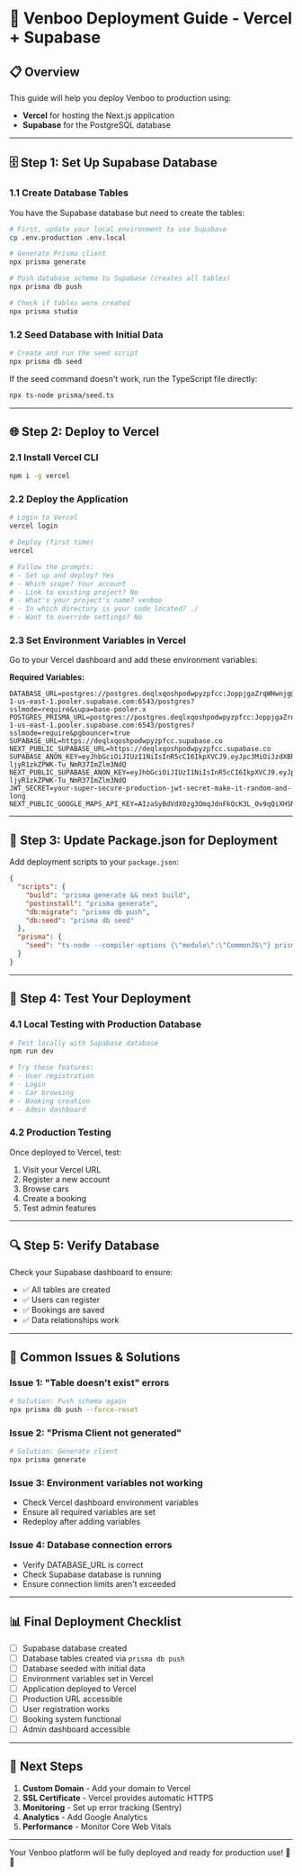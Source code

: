 # 🚀 Venboo Deployment Guide - Vercel + Supabase

## 📋 **Overview**
This guide will help you deploy Venboo to production using:
- **Vercel** for hosting the Next.js application
- **Supabase** for the PostgreSQL database

---

## 🗄️ **Step 1: Set Up Supabase Database**

### **1.1 Create Database Tables**
You have the Supabase database but need to create the tables:

```bash
# First, update your local environment to use Supabase
cp .env.production .env.local

# Generate Prisma client
npx prisma generate

# Push database schema to Supabase (creates all tables)
npx prisma db push

# Check if tables were created
npx prisma studio
```

### **1.2 Seed Database with Initial Data**
```bash
# Create and run the seed script
npx prisma db seed
```

If the seed command doesn't work, run the TypeScript file directly:
```bash
npx ts-node prisma/seed.ts
```

---

## 🌐 **Step 2: Deploy to Vercel**

### **2.1 Install Vercel CLI**
```bash
npm i -g vercel
```

### **2.2 Deploy the Application**
```bash
# Login to Vercel
vercel login

# Deploy (first time)
vercel

# Follow the prompts:
# - Set up and deploy? Yes
# - Which scope? Your account
# - Link to existing project? No
# - What's your project's name? venboo
# - In which directory is your code located? ./
# - Want to override settings? No
```

### **2.3 Set Environment Variables in Vercel**

Go to your Vercel dashboard and add these environment variables:

**Required Variables:**
```
DATABASE_URL=postgres://postgres.deqlxqoshpodwpyzpfcc:JoppjgaZrqWHwnjg@aws-1-us-east-1.pooler.supabase.com:6543/postgres?sslmode=require&supa=base-pooler.x
POSTGRES_PRISMA_URL=postgres://postgres.deqlxqoshpodwpyzpfcc:JoppjgaZrqWHwnjg@aws-1-us-east-1.pooler.supabase.com:6543/postgres?sslmode=require&pgbouncer=true
SUPABASE_URL=https://deqlxqoshpodwpyzpfcc.supabase.co
NEXT_PUBLIC_SUPABASE_URL=https://deqlxqoshpodwpyzpfcc.supabase.co
SUPABASE_ANON_KEY=eyJhbGciOiJIUzI1NiIsInR5cCI6IkpXVCJ9.eyJpc3MiOiJzdXBhYmFzZSIsInJlZiI6ImRlcWx4cW9zaHBvZHdweXpwZmNjIiwicm9sZSI6ImFub24iLCJpYXQiOjE3NTg5OTQ4NDcsImV4cCI6MjA3NDU3MDg0N30.38bkiU_dfHoa6-ljyR1zkZPWK-Tu_NmR37ImZlm3NdQ
NEXT_PUBLIC_SUPABASE_ANON_KEY=eyJhbGciOiJIUzI1NiIsInR5cCI6IkpXVCJ9.eyJpc3MiOiJzdXBhYmFzZSIsInJlZiI6ImRlcWx4cW9zaHBvZHdweXpwZmNjIiwicm9sZSI6ImFub24iLCJpYXQiOjE3NTg5OTQ4NDcsImV4cCI6MjA3NDU3MDg0N30.38bkiU_dfHoa6-ljyR1zkZPWK-Tu_NmR37ImZlm3NdQ
JWT_SECRET=your-super-secure-production-jwt-secret-make-it-random-and-long
NEXT_PUBLIC_GOOGLE_MAPS_API_KEY=AIzaSyBdVdX0zg3OmqJdnFkQcK3L_Ov9qQiXHSM
```

---

## 🔧 **Step 3: Update Package.json for Deployment**

Add deployment scripts to your `package.json`:

```json
{
  "scripts": {
    "build": "prisma generate && next build",
    "postinstall": "prisma generate",
    "db:migrate": "prisma db push",
    "db:seed": "prisma db seed"
  },
  "prisma": {
    "seed": "ts-node --compiler-options {\"module\":\"CommonJS\"} prisma/seed.ts"
  }
}
```

---

## 🧪 **Step 4: Test Your Deployment**

### **4.1 Local Testing with Production Database**
```bash
# Test locally with Supabase database
npm run dev

# Try these features:
# - User registration
# - Login
# - Car browsing
# - Booking creation
# - Admin dashboard
```

### **4.2 Production Testing**
Once deployed to Vercel, test:
1. Visit your Vercel URL
2. Register a new account
3. Browse cars
4. Create a booking
5. Test admin features

---

## 🔍 **Step 5: Verify Database**

Check your Supabase dashboard to ensure:
- ✅ All tables are created
- ✅ Users can register
- ✅ Bookings are saved
- ✅ Data relationships work

---

## 🚨 **Common Issues & Solutions**

### **Issue 1: "Table doesn't exist" errors**
```bash
# Solution: Push schema again
npx prisma db push --force-reset
```

### **Issue 2: "Prisma Client not generated"**
```bash
# Solution: Generate client
npx prisma generate
```

### **Issue 3: Environment variables not working**
- Check Vercel dashboard environment variables
- Ensure all required variables are set
- Redeploy after adding variables

### **Issue 4: Database connection errors**
- Verify DATABASE_URL is correct
- Check Supabase database is running
- Ensure connection limits aren't exceeded

---

## 📊 **Final Deployment Checklist**

- [ ] Supabase database created
- [ ] Database tables created via `prisma db push`
- [ ] Database seeded with initial data
- [ ] Environment variables set in Vercel
- [ ] Application deployed to Vercel
- [ ] Production URL accessible
- [ ] User registration works
- [ ] Booking system functional
- [ ] Admin dashboard accessible

---

## 🎯 **Next Steps**

1. **Custom Domain** - Add your domain to Vercel
2. **SSL Certificate** - Vercel provides automatic HTTPS
3. **Monitoring** - Set up error tracking (Sentry)
4. **Analytics** - Add Google Analytics
5. **Performance** - Monitor Core Web Vitals

---

Your Venboo platform will be fully deployed and ready for production use! 🚗✨
